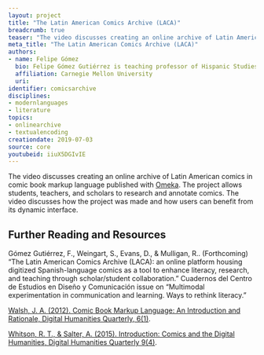 ```yaml
---
layout: project
title: "The Latin American Comics Archive (LACA)"
breadcrumb: true
teaser: "The video discusses creating an online archive of Latin American comics in comic book markup language."
meta_title: "The Latin American Comics Archive (LACA)"
authors:
- name: Felipe Gómez
  bio: Felipe Gómez Gutiérrez is teaching professor of Hispanic Studies at Carnegie Mellon University, Pittsburgh (USA). He is the author of numerous articles on recent and contemporary Latin American literature, films, and comics, and is the founder and curator of the Latin American Comics Archive (LACA), a digital humanities project. His current work includes the book project entitled “Utopia, Dystopia, and Affect in Recent Latin American Comics.”
  affiliation: Carnegie Mellon University
  uri:
identifier: comicsarchive
disciplines:
- modernlanguages
- literature
topics:
- onlinearchive
- textualencoding
creationdate: 2019-07-03
source: core
youtubeid: iiuX5DGIvIE
---
```


The video discusses creating an online archive of Latin American comics in comic book markup language published with [Omeka](https://omeka.org/). The project allows students, teachers, and scholars to research and annotate comics. The video discusses how the project was made and how users can benefit from its dynamic interface.

## Further Reading and Resources

Gómez Gutiérrez, F., Weingart, S., Evans, D., & Mulligan, R.. (Forthcoming) “The Latin American Comics Archive (LACA): an online platform housing digitized Spanish-language comics as a tool to enhance literacy, research, and teaching through scholar/student collaboration.” Cuadernos del Centro de Estudios en Diseño y Comunicación issue on “Multimodal experimentation in communication and learning. Ways to rethink literacy.”

[Walsh, J. A. (2012). Comic Book Markup Language: An Introduction and Rationale, Digital Humanities Quarterly, 6(1)](http://www.digitalhumanities.org/dhq/vol/6/1/000117/000117.html).

[Whitson, R. T., & Salter, A. (2015). Introduction: Comics and the Digital Humanities, Digital Humanities Quarterly 9(4)](http://www.digitalhumanities.org/dhq/vol/9/4/000210/000210.html).


